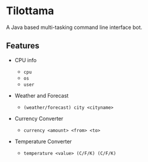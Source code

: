 # Tilottama

A Java based multi-tasking command line interface bot.

## Features

- CPU info

  - `cpu`
  - `os`
  - `user`
- Weather and Forecast

  - `(weather/forecast) city <cityname>`
- Currency Converter

  - `currency <amount> <from> <to>`
- Temperature Converter
  - `temperature <value> (C/F/K) (C/F/K)`

